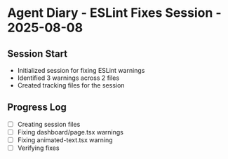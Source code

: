 # Agent Diary - ESLint Fixes Session - 2025-08-08

## Session Start
- Initialized session for fixing ESLint warnings
- Identified 3 warnings across 2 files
- Created tracking files for the session

## Progress Log
- [ ] Creating session files
- [ ] Fixing dashboard/page.tsx warnings
- [ ] Fixing animated-text.tsx warning
- [ ] Verifying fixes